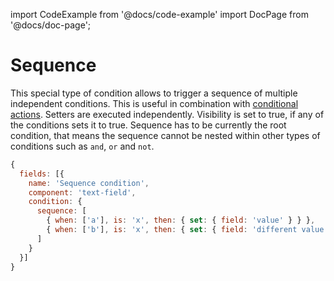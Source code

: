 import CodeExample from '@docs/code-example'
import DocPage from '@docs/doc-page';

<DocPage>

# Sequence

This special type of condition allows to trigger a sequence of multiple independent conditions. This is useful in combination with [conditional actions](/renderer/condition#conditionalactions). Setters are executed independently. Visibility is set to true, if any of the conditions sets it to true. Sequence has to be currently the root condition, that means the sequence cannot be nested within other types of conditions such as `and`, `or` and `not`.

```jsx
{
  fields: [{
    name: 'Sequence condition',
    component: 'text-field',
    condition: {
      sequence: [
        { when: ['a'], is: 'x', then: { set: { field: 'value' } } },
        { when: ['b'], is: 'x', then: { set: { field: 'different value' } } }
      ]
    }
  }]
}
```

<CodeExample source="components/conditions/sequence" mode="preview" />

</DocPage>

